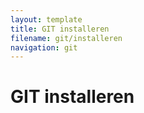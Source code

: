 ```yaml
---
layout: template
title: GIT installeren
filename: git/installeren
navigation: git
---
```


# GIT installeren